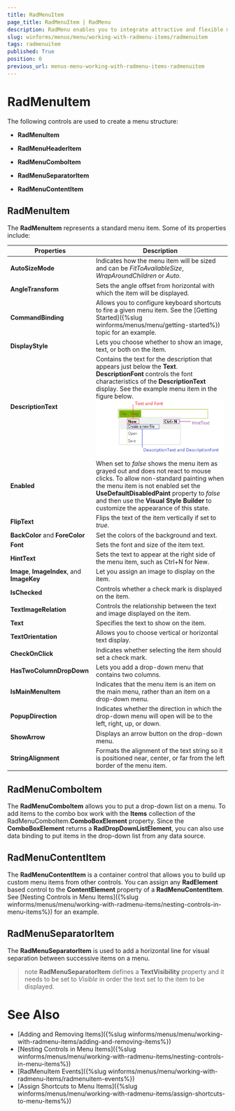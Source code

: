 ```yaml
---
title: RadMenuItem
page_title: RadMenuItem | RadMenu
description: RadMenu enables you to integrate attractive and flexible menus on Forms within your Windows applications.
slug: winforms/menus/menu/working-with-radmenu-items/radmenuitem
tags: radmenuitem
published: True
position: 0
previous_url: menus-menu-working-with-radmenu-items-radmenuitem
---
```


# RadMenuItem

The following controls are used to create a menu structure:

* **RadMenuItem** 

* **RadMenuHeaderItem** 

* **RadMenuComboItem** 

* **RadMenuSeparatorItem** 

* **RadMenuContentItem** 

## RadMenuItem

The **RadMenuItem** represents a standard menu item. Some of its properties include:

|Properties|Description|
|----|----|
|__AutoSizeMode__|Indicates how the menu item will be sized and can be *FitToAvailableSize*, *WrapAroundChildren* or *Auto*. |
|__AngleTransform__|Sets the angle offset from horizontal with which the item will be displayed. |
|__CommandBinding__|Allows you to configure keyboard shortcuts to fire a given menu item. See the [Getting Started]({%slug winforms/menus/menu/getting-started%}) topic for an example. |
|__DisplayStyle__|Lets you choose whether to show an image, text, or both on the item. |
|__DescriptionText__|Contains the text for the description that appears just below the __Text__. __DescriptionFont__ controls the font characteristics of the __DescriptionText__ display. See the example menu item in the figure below. </br> ![menus-menu-working-with-radmenu-items-radmenuitem 001](images/menus-menu-working-with-radmenu-items-radmenuitem001.png)|
|__Enabled__|When set to *false* shows the menu item as grayed out and does not react to mouse clicks. To allow non-standard painting when the menu item is not enabled set the __UseDefaultDisabledPaint__ property to *false* and then use the __Visual Style Builder__ to customize the appearance of this state.|
|__FlipText__|Flips the text of the item vertically if set to *true*. |
|__BackColor__ and __ForeColor__|Set the colors of the background and text.|
|__Font__|Sets the font and size of the item text. |
|__HintText__|Sets the text to appear at the right side of the menu item, such as Ctrl+N for New. |
|__Image__, __ImageIndex__, and __ImageKey__|Let you assign an image to display on the item. |
|__IsChecked__|Controls whether a check mark is displayed on the item. |
|__TextImageRelation__|Controls the relationship between the text and image displayed on the item. |
|__Text__|Specifies the text to show on the item. |
|__TextOrientation__|Allows you to choose vertical or horizontal text display. |
|__CheckOnClick__|Indicates whether selecting the item should set a check mark.|
|__HasTwoColumnDropDown__|Lets you add a drop-down menu that contains two columns. |
|__IsMainMenuItem__|Indicates that the menu item is an item on the main menu, rather than an item on a drop-down menu. |
|__PopupDirection__|Indicates whether the direction in which the drop-down menu will open will be to the left, right, up, or down.|
|__ShowArrow__|Displays an arrow button on the drop-down menu. |
|__StringAlignment__|Formats the alignment of the text string so it is positioned near, center, or far from the left border of the menu item. |
  

## RadMenuComboItem

The __RadMenuComboItem__ allows you to put a drop-down list on a menu. To add items to the combo box work with the __Items__ collection of the RadMenuComboItem.__ComboBoxElement__ property. Since the **ComboBoxElement** returns a **RadDropDownListElement**, you can also use data binding to put items in the drop-down list from any data source.

## RadMenuContentItem

The __RadMenuContentItem__ is a container control that allows you to build up custom menu items from other controls. You can assign any **RadElement** based control to the __ContentElement__ property of a **RadMenuContentItem**. See [Nesting Controls in Menu Items]({%slug winforms/menus/menu/working-with-radmenu-items/nesting-controls-in-menu-items%}) for an example.

## RadMenuSeparatorItem

The __RadMenuSeparatorItem__ is used to add a horizontal line for visual separation between successive items on a menu.

>note __RadMenuSeparatorItem__ defines a __TextVisibility__ property and it needs to be set to *Visible* in order the text set to the item to be displayed.


# See Also

* [Adding and Removing Items]({%slug winforms/menus/menu/working-with-radmenu-items/adding-and-removing-items%})
* [Nesting Controls in Menu Items]({%slug winforms/menus/menu/working-with-radmenu-items/nesting-controls-in-menu-items%})	
* [RadMenuItem Events]({%slug winforms/menus/menu/working-with-radmenu-items/radmenuitem-events%})	
* [Assign Shortcuts to Menu Items]({%slug winforms/menus/menu/working-with-radmenu-items/assign-shortcuts-to-menu-items%})	
